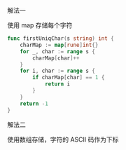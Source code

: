 解法一

使用 map 存储每个字符

```go
func firstUniqChar(s string) int {
	charMap := map[rune]int{}
	for _, char := range s {
		charMap[char]++
	}
	for i, char := range s {
		if charMap[char] == 1 {
			return i
		}
	}
	return -1
}
```

解法二

使用数组存储，字符的 ASCII 码作为下标
